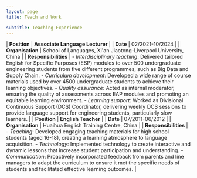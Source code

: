 ```yaml
---
layout: page
title: Teach and Work

subtitle: Teaching Experience
---
```



| **Position** | **Associate Language Lecturer** | 
| **Date** | 02/2021-10/2024 | 
| **Organisation** | School of Languages, Xi'an Jiaotong-Liverpool University, China | 
| **Responsibilities** | -	*Interdisciplinary teaching*: Delivered tailored English for Specific Purposes (ESP) modules to over 500 undergraduate engineering students from five different programmes, such as Big Data and Supply Chain. - *Curriculum development*: Developed a wide range of course materials used by over 4500 undergraduate students to achieve their learning objectives. -	*Quality assurance*: Acted as internal moderator, ensuring the quality of assessments across EAP modules and promoting an equitable learning environment. -	*Learning support*: Worked as Divisional Continuous Support (DCS) Coordinator, delivering weekly DCS sessions to provide language support for engineering students, particularly slow learners. |
| **Position** | **English Teacher** | 
| **Date** | 07/2011-06/2012 | 
| **Organisation** | Huaihua English Training Centre, China | 
| **Responsibilities** | -	*Teaching*: Developed engaging teaching materials for high school students (aged 16-18), creating a learning atmosphere to language acquisition. -	*Technology*: Implemented technology to create interactive and dynamic lessons that increase student participation and understanding. -	*Communication*: Proactively incorporated feedback from parents and line managers to adapt the curriculum to ensure it met the specific needs of students and facilitated effective learning outcomes. |
